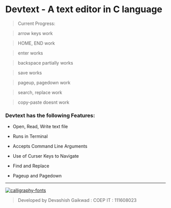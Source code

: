 # Devtext  - A text editor in C language


>Current Progress:

>arrow keys work

>HOME, END work

>enter works

>backspace partially works

>save works

>pageup, pagedown work

>search, replace work

>copy-paste doesnt work



### Devtext has the following Features:

* Open, Read, Write text file

* Runs in Terminal

* Accepts Command Line Arguments

* Use of Curser Keys to Navigate 

* Find and Replace

* Pageup and Pagedown

_ _ _ _ _ _ _ _ _


<a href="https://fontmeme.com/calligraphy-fonts/"><img src="https://fontmeme.com/permalink/170905/15005e96d12d8bb9c5bf92460ba2bdf2.png" alt="calligraphy-fonts" border="0"></a>

>Developed by  Devashish Gaikwad : COEP IT : 111608023